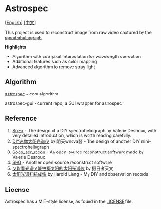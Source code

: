# Astrospec

[[English](README.md)] [[中文](README-CN.md)]

This project is used to reconstruct image from raw video captured by the [spectroheliograph](https://en.wikipedia.org/wiki/Spectroheliograph)

**Highlights**
- Algorithm with sub-pixel interpolation for wavelength correction 
- Additional features such as color mapping
- Advanced algorithm to remove stray light


## Algorithm

[astrospec](https://github.com/liangchen-harold/astrospec)     - core algorithm

astrospec-gui - current repo, a GUI wrapper for astrospec

## Reference
1. [SolEx](http://www.astrosurf.com/solex/sol-ex-presentation-en.html) - The design of a DIY spectroheliograph by Valerie Desnoux, with very detailed introduction, which is worth reading carefully.
2. [DIY迷你太阳光谱仪](https://www.bilibili.com/video/BV1um421j7co) by 阴天wnova酱 - The design of another DIY mini-spectroheliograph
3. [Solex_ser_recon](https://github.com/Vdesnoux/Solex_ser_recon) - An open-source reconstruct software made by Valerie Desnoux
4. [SHG](https://github.com/thelondonsmiths/Solex_ser_recon_EN) - Another open-source reconstruct software
5. [又能看光谱又能拍摄太阳的太阳光谱仪](https://www.bilibili.com/video/BV1fw411W7HJ) by 摄日者天文
6. [太阳光谱扫描成像](https://lcsky.org/3.0/2024/05/19/spectroheliograph-1/) by Harold Liang - My DIY and observation records

## License

Astrospec has a MIT-style license, as found in the [LICENSE](LICENSE) file.
